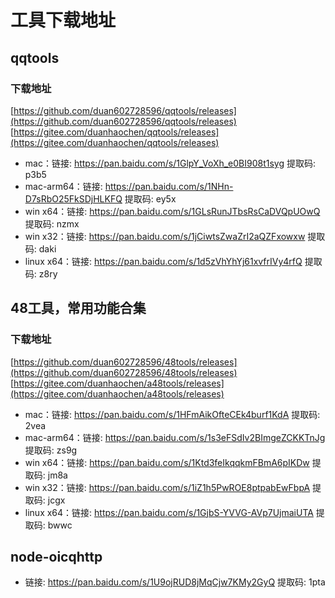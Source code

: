 # 工具下载地址

## qqtools

### 下载地址
[https://github.com/duan602728596/qqtools/releases](https://github.com/duan602728596/qqtools/releases)   
[https://gitee.com/duanhaochen/qqtools/releases](https://gitee.com/duanhaochen/qqtools/releases)
* mac：链接: https://pan.baidu.com/s/1GlpY_VoXh_e0BI908t1syg 提取码: p3b5
* mac-arm64：链接: https://pan.baidu.com/s/1NHn-D7sRbO25FkSDjHLKFQ 提取码: ey5x
* win x64：链接: https://pan.baidu.com/s/1GLsRunJTbsRsCaDVQpUOwQ 提取码: nzmx
* win x32：链接: https://pan.baidu.com/s/1jCiwtsZwaZrI2aQZFxowxw 提取码: daki
* linux x64：链接: https://pan.baidu.com/s/1d5zVhYhYj61xvfrIVy4rfQ 提取码: z8ry

## 48工具，常用功能合集

### 下载地址
[https://github.com/duan602728596/48tools/releases](https://github.com/duan602728596/48tools/releases)   
[https://gitee.com/duanhaochen/a48tools/releases](https://gitee.com/duanhaochen/a48tools/releases)
* mac：链接: https://pan.baidu.com/s/1HFmAikOfteCEk4burf1KdA 提取码: 2vea
* mac-arm64：链接: https://pan.baidu.com/s/1s3eFSdIv2BImgeZCKKTnJg 提取码: zs9g
* win x64：链接: https://pan.baidu.com/s/1Ktd3feIkqqkmFBmA6pIKDw 提取码: jm8a
* win x32：链接: https://pan.baidu.com/s/1iZ1h5PwROE8ptpabEwFbpA 提取码: jcgx
* linux x64：链接: https://pan.baidu.com/s/1GjbS-YVVG-AVp7UjmaiUTA 提取码: bwwc

## node-oicqhttp

* 链接: https://pan.baidu.com/s/1U9ojRUD8jMqCjw7KMy2GyQ 提取码: 1pta
